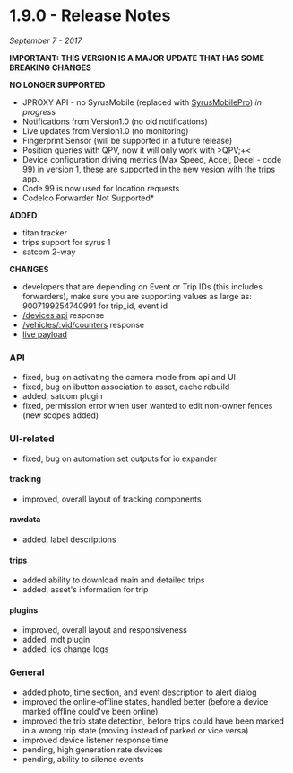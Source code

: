 # 1.9.0 - Release Notes
*September 7 - 2017*

**IMPORTANT: THIS VERSION IS A MAJOR UPDATE THAT HAS SOME BREAKING CHANGES**

**NO LONGER SUPPORTED**
* JPROXY API - no SyrusMobile (replaced with [SyrusMobilePro](#)) *in progress*
* Notifications from Version1.0 (no old notifications)
* Live updates from Version1.0 (no monitoring)
* Fingerprint Sensor (will be supported in a future release)
* Position queries with QPV, now it will only work with >QPV;+<
* Device configuration driving metrics (Max Speed, Accel, Decel - code 99) in version 1, these are supported in the new vesion with the trips app.
* Code 99 is now used for location requests
* Codelco Forwarder Not Supported*

**ADDED**
* titan tracker
* trips support for syrus 1
* satcom 2-way

**CHANGES**
* developers that are depending on Event or Trip IDs (this includes forwarders), make sure you are supporting values as large as: 9007199254740991 for trip_id, event id
* [/devices api](https://pegasus1.pegasusgateway.com/api/docs/#api-Devices-GetDevice) response
* [/vehicles/:vid/counters](https://docs.pegasusgateway.com/#vehicle-counters) response
* [live payload](https://docs.pegasusgateway.com/#detailed-payload-description)

### API
* fixed, bug on activating the camera mode from api and UI
* fixed, bug on ibutton association to asset, cache rebuild
* added, satcom plugin
* fixed, permission error when user wanted to edit non-owner fences (new scopes added)

### UI-related
* fixed, bug on automation set outputs for io expander

#### tracking
* improved, overall layout of tracking components

#### rawdata
* added, label descriptions 

#### trips
* added ability to download main and detailed trips
* added, asset's information for trip

#### plugins 
* improved, overall layout and responsiveness
* added, mdt plugin
* added, ios change logs


### General
* added photo, time section, and event description to alert dialog
* improved the online-offline states, handled better (before a device marked offline could've been online)
* improved the trip state detection, before trips could have been marked in a wrong trip state (moving instead of parked or vice versa)
* improved device listener response time
* pending, high generation rate devices
* pending, ability to silence events


